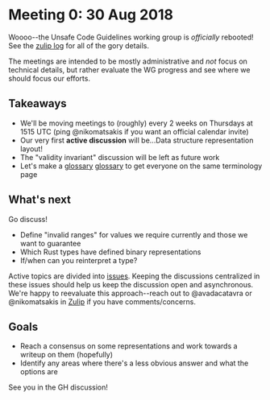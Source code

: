 # Meeting 0: 30 Aug 2018

Woooo--the Unsafe Code Guidelines working group is *officially* rebooted! See the [zulip log](https://rust-lang.zulipchat.com/#narrow/stream/136281-wg-unsafe-code-guidelines/topic/meeting.202018-08-30) for all of the gory details.

The meetings are intended to be mostly administrative and *not* focus on technical details, but rather evaluate the WG progress and see where we should focus our efforts.

## Takeaways
* We'll be moving meetings to (roughly) every 2 weeks on Thursdays at 1515 UTC (ping @nikomatsakis if you want an official calendar invite)
* Our very first **active discussion** will be...Data structure representation layout!
* The "validity invariant" discussion will be left as future work
* Let's make a [glossary] [glossary] to get everyone on the same terminology page

[glossary]: https://github.com/rust-rfcs/unsafe-code-guidelines/blob/master/reference/src/introduction.md

## What's next

Go discuss!
* Define "invalid ranges" for values we require currently and those we want to guarantee
* Which Rust types have defined binary representations
* If/when can you reinterpret a type?

Active topics are divided into [issues][active]. Keeping the discussions centralized in these issues should help us keep the discussion open and asynchronous. We're happy to reevaluate this approach--reach out to @avadacatavra or @nikomatsakis in [Zulip][zulip] if you have comments/concerns.

## Goals

* Reach a consensus on some representations and work towards a writeup on them (hopefully)
* Identify any areas where there's a less obvious answer and what the options are

[active]: https://github.com/rust-rfcs/unsafe-code-guidelines/issues?q=is%3Aopen+is%3Aissue+label%3A%22active+discussion+topic%22
[zulip]: https://rust-lang.zulipchat.com/#narrow/stream/136281-wg-unsafe-code-guidelines

See you in the GH discussion!

